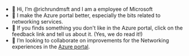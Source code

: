 - 👋 Hi, I’m @richrundmsft and I am a employee of Microsoft
- 👀 I make the Azure portal better, especially the bits related to networking services.
- 📢 If you finds something you don't like in the Azure portal, click on the feedback link and tell us about it. (Yes, we do read it!)
- 💞️ I’m looking to collaborate on improvements for the Networking experiences in the [Azure portal](https://portal.azure.com).


<!---
- 📫 How to reach me ...

richrundmsft/richrundmsft is a ✨ special ✨ repository because its `README.md` (this file) appears on your GitHub profile.
You can click the Preview link to take a look at your changes.
--->
